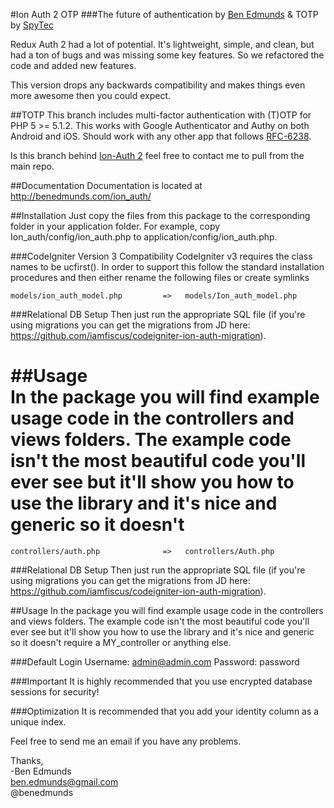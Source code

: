 #Ion Auth 2 OTP
###The future of authentication
by [Ben Edmunds](http://benedmunds.com)
& TOTP by [SpyTec](https://spytec.se)

Redux Auth 2 had a lot of potential.  It's lightweight, simple, and clean, 
but had a ton of bugs and was missing some key features.  So we refactored 
the code and added new features.

This version drops any backwards compatibility and makes things even more 
awesome then you could expect.

##TOTP
This branch includes multi-factor authentication with (T)OTP for PHP 5 >= 5.1.2. This works 
with Google Authenticator and Authy on both Android and iOS. Should work
with any other app that follows [RFC-6238](http://tools.ietf.org/html/rfc6238).

Is this branch behind [Ion-Auth 2](https://github.com/benedmunds/CodeIgniter-Ion-Auth) feel free to contact me to pull from the main repo.

##Documentation
Documentation is located at http://benedmunds.com/ion_auth/

##Installation
Just copy the files from this package to the corresponding folder in your 
application folder.  For example, copy Ion_auth/config/ion_auth.php to 
application/config/ion_auth.php.  

###CodeIgniter Version 3 Compatibility
CodeIgniter v3 requires the class names to be ucfirst().  In order to support this follow the standard installation procedures and then either rename the following files or create symlinks

	models/ion_auth_model.php         =>   models/Ion_auth_model.php

###Relational DB Setup
Then just run the appropriate SQL file (if you're using migrations you can 
get the migrations from JD here: 
https://github.com/iamfiscus/codeigniter-ion-auth-migration).  


##Usage   
In the package you will find example usage code in the controllers and views 
folders.  The example code isn't the most beautiful code you'll ever see but 
it'll show you how to use the library and it's nice and generic so it doesn't 
=======
	controllers/auth.php              =>   controllers/Auth.php
  
###Relational DB Setup
Then just run the appropriate SQL file (if you're using migrations you can
get the migrations from JD here:
https://github.com/iamfiscus/codeigniter-ion-auth-migration).

##Usage
In the package you will find example usage code in the controllers and views
folders.  The example code isn't the most beautiful code you'll ever see but
it'll show you how to use the library and it's nice and generic so it doesn't
require a MY_controller or anything else.

###Default Login
Username: admin@admin.com
Password: password

###Important
It is highly recommended that you use encrypted database sessions for security!


###Optimization
It is recommended that you add your identity column as a unique index.



Feel free to send me an email if you have any problems.  


Thanks,  
-Ben Edmunds  
 ben.edmunds@gmail.com  
 @benedmunds   
